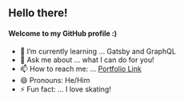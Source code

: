 ## Hello there!
#### Welcome to my GitHub profile :)

- 🌱 I’m currently learning ... Gatsby and GraphQL
- 💬 Ask me about ... what I can do for you!
- 📫 How to reach me: ... [Portfolio Link](https://personal-portfolio-chi.vercel.app/)
- 😄 Pronouns: He/Him
- ⚡ Fun fact: ... I love skating!

